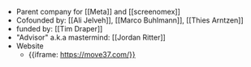 - Parent company for [[Meta]] and [[screenomex]]
- Cofounded by: [[Ali Jelveh]], [[Marco Buhlmann]], [[Thies Arntzen]]
- funded by: [[Tim Draper]]
- "Advisor" a.k.a mastermind: [[Jordan Ritter]]
- Website
    - {{iframe: https://move37.com/}}
